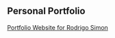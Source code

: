 ## Personal Portfolio

[Portfolio Website for Rodrigo Simon](https://portfolio-rodrigo-simon.vercel.app/)


